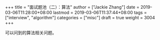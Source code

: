 +++
title = "面试题池（二）：算法"
author = ["Jackie Zhang"]
date = 2019-03-06T11:28:00+08:00
lastmod = 2019-03-06T11:37:44+08:00
tags = ["interview", "algorithm"]
categories = ["misc"]
draft = true
weight = 3004
+++

可以问到的算法相关问题。

<!--more-->
